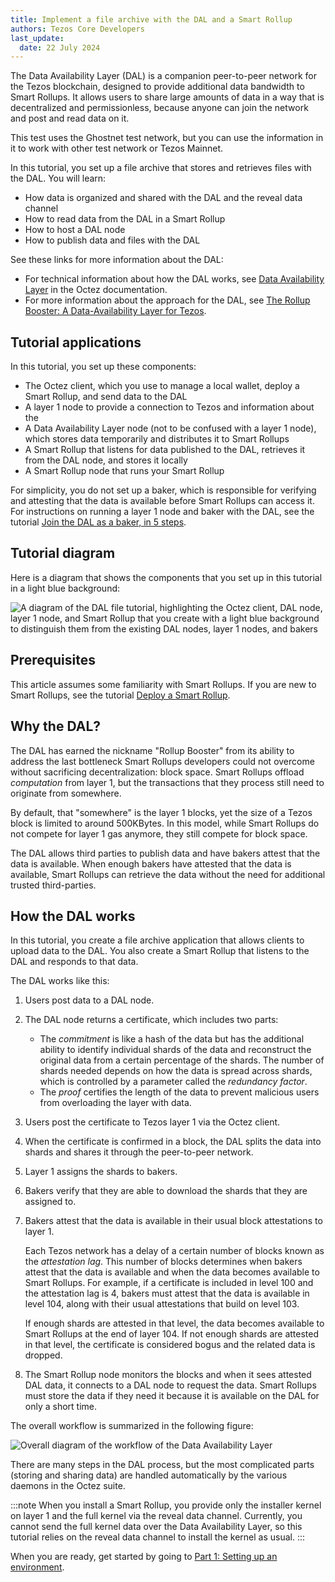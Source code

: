 ```yaml
---
title: Implement a file archive with the DAL and a Smart Rollup
authors: Tezos Core Developers
last_update:
  date: 22 July 2024
---
```


The Data Availability Layer (DAL) is a companion peer-to-peer network for the Tezos blockchain, designed to provide additional data bandwidth to Smart Rollups.
It allows users to share large amounts of data in a way that is decentralized and permissionless, because anyone can join the network and post and read data on it.

This test uses the Ghostnet test network, but you can use the information in it to work with other test network or Tezos Mainnet.

In this tutorial, you set up a file archive that stores and retrieves files with the DAL.
You will learn:

- How data is organized and shared with the DAL and the reveal data channel
- How to read data from the DAL in a Smart Rollup
- How to host a DAL node
- How to publish data and files with the DAL

See these links for more information about the DAL:

- For technical information about how the DAL works, see [Data Availability Layer](https://tezos.gitlab.io/shell/dal.html) in the Octez documentation.
- For more information about the approach for the DAL, see [The Rollup Booster: A Data-Availability Layer for Tezos](https://research-development.nomadic-labs.com/data-availability-layer-tezos.html).

## Tutorial applications

In this tutorial, you set up these components:

- The Octez client, which you use to manage a local wallet, deploy a Smart Rollup, and send data to the DAL
- A layer 1 node to provide a connection to Tezos and information about the
- A Data Availability Layer node (not to be confused with a layer 1 node), which stores data temporarily and distributes it to Smart Rollups
- A Smart Rollup that listens for data published to the DAL, retrieves it from the DAL node, and stores it locally
- A Smart Rollup node that runs your Smart Rollup

For simplicity, you do not set up a baker, which is responsible for verifying and attesting that the data is available before Smart Rollups can access it.
For instructions on running a layer 1 node and baker with the DAL, see the tutorial [Join the DAL as a baker, in 5 steps](./join-dal-baker).

## Tutorial diagram

Here is a diagram that shows the components that you set up in this tutorial in a light blue background:

![A diagram of the DAL file tutorial, highlighting the Octez client, DAL node, layer 1 node, and Smart Rollup that you create with a light blue background to distinguish them from the existing DAL nodes, layer 1 nodes, and bakers](/img/tutorials/dal-file-tutorial-setup.png)

<!-- https://lucid.app/lucidchart/58f5577e-91b5-4237-89c4-a8cdf81c71ad/edit -->

## Prerequisites

This article assumes some familiarity with Smart Rollups.
If you are new to Smart Rollups, see the tutorial [Deploy a Smart Rollup](/tutorials/smart-rollup).

## Why the DAL?

The DAL has earned the nickname "Rollup Booster" from its ability to address
the last bottleneck Smart Rollups developers could not overcome without
sacrificing decentralization: block space. Smart Rollups offload
*computation* from layer 1, but the transactions that they process still need to
originate from somewhere.

By default, that "somewhere" is the layer 1 blocks, yet the size of a Tezos
block is limited to around 500KBytes. In this model, while Smart Rollups do not
compete for layer 1 gas anymore, they still compete for block space.

The DAL allows third parties to publish data and have bakers attest that the data is available.
When enough bakers have attested that the data is available, Smart Rollups can retrieve the data without the need for additional trusted third-parties.

## How the DAL works

In this tutorial, you create a file archive application that allows clients to upload data to the DAL.
You also create a Smart Rollup that listens to the DAL and responds to that data.

The DAL works like this:

1. Users post data to a DAL node.
1. The DAL node returns a certificate, which includes two parts:

   - The _commitment_ is like a hash of the data but has the additional ability to identify individual shards of the data and reconstruct the original data from a certain percentage of the shards.
   The number of shards needed depends on how the data is spread across shards, which is controlled by a parameter called the _redundancy factor_.
   - The _proof_ certifies the length of the data to prevent malicious users from overloading the layer with data.

1. Users post the certificate to Tezos layer 1 via the Octez client.
1. When the certificate is confirmed in a block, the DAL splits the data into shards and shares it through the peer-to-peer network.
1. Layer 1 assigns the shards to bakers.
1. Bakers verify that they are able to download the shards that they are assigned to.
1. Bakers attest that the data is available in their usual block attestations to layer 1.

   Each Tezos network has a delay of a certain number of blocks known as the _attestation lag_.
   This number of blocks determines when bakers attest that the data is available and when the data becomes available to Smart Rollups.
   For example, if a certificate is included in level 100 and the attestation lag is 4, bakers must attest that the data is available in level 104, along with their usual attestations that build on level 103.

   If enough shards are attested in that level, the data becomes available to Smart Rollups at the end of layer 104.
   If not enough shards are attested in that level, the certificate is considered bogus and the related data is dropped.

1. The Smart Rollup node monitors the blocks and when it sees attested DAL data, it connects to a DAL node to request the data.
Smart Rollups must store the data if they need it because it is available on the DAL for only a short time.

The overall workflow is summarized in the following figure:

![Overall diagram of the workflow of the Data Availability Layer](/img/architecture/dal-workflow.png)
<!-- https://lucid.app/lucidchart/cc422278-7319-4a2f-858a-a7b72e1ea3a6/edit -->

There are many steps in the DAL process, but the most complicated parts (storing and sharing data) are handled automatically by the various daemons in the Octez suite.

:::note
When you install a Smart Rollup, you provide only the installer kernel on layer 1 and the full kernel via the reveal data channel.
Currently, you cannot send the full kernel data over the Data Availability Layer, so this tutorial relies on the reveal data channel to install the kernel as usual.
:::

When you are ready, get started by going to [Part 1: Setting up an environment](/tutorials/build-files-archive-with-dal/set-up-environment).
